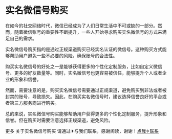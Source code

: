 # 实名微信号购买

在如今的社交网络时代，微信已经成为了人们日常生活中不可或缺的一部分。然而，随着微信账号的重要性不断提升，一些人开始寻求购买实名微信号的方式来满足自己的需求。

实名微信号购买指的是通过正规渠道购买已经实名认证的微信号。这种购买方式能够帮助用户避免一些不必要的风险，确保账号的合法性。

购买实名微信号的好处之一是能够获得更多的个性化定制服务，比如自定义微信号、更多的好友数量等。同时，实名微信号也更容易被信任，能够提升个人或者企业的形象和信誉。

然而，需要注意的是，购买实名微信号需要通过正规渠道，避免购买到非法或者被封禁的账号，导致损失。因此，在购买实名微信号时，建议选择信誉良好的平台或者第三方服务商进行购买。

总的来说，实名微信号购买能够帮助用户获得更多的个性化定制服务，提升形象和信誉。但在购买时需要注意选择正规渠道，避免风险。

更多 关于实名微信号购买 请通过✈与我们联系，感谢阅读，谢谢！[点我✈联系](https://a.k02.cc)